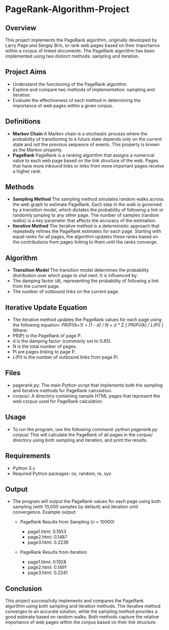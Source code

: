 # PageRank-Algorithm-Project
## Overview
This project implements the PageRank algorithm, originally developed by Larry Page and Sergey Brin, to rank web pages based on their importance within a corpus of linked documents. The PageRank algorithm has been implemented using two distinct methods: sampling and iteration.

## Project Aims
* Understand the functioning of the PageRank algorithm.
* Explore and compare two methods of implementation: sampling and iteration.
* Evaluate the effectiveness of each method in determining the importance of web pages within a given corpus.

## Definitions
* **Markov Chain**
A Markov chain is a stochastic process where the probability of transitioning to a future state depends only on the current state and not the previous sequence of events. This property is known as the Markov property.
* **PageRank**
PageRank is a ranking algorithm that assigns a numerical value to each web page based on the link structure of the web. Pages that have more inbound links or links from more important pages receive a higher rank.

## Methods
* **Sampling Method**
The sampling method simulates random walks across the web graph to estimate PageRank. Each step in the walk is governed by a transition model, which dictates the probability of following a link or randomly jumping to any other page. The number of samples (random walks) is a key parameter that affects the accuracy of the estimation.
* **Iterative Method**
The iterative method is a deterministic approach that repeatedly refines the PageRank estimates for each page. Starting with equal ranks for all pages, the algorithm updates these ranks based on the contributions from pages linking to them until the ranks converge.

## Algorithm
* **Transition Model**
The transition model determines the probability distribution over which page to visit next. It is influenced by:
* The damping factor (d), representing the probability of following a link from the current page.
* The number of outbound links on the current page.
  
## Iterative Update Equation
* The iterative method updates the PageRank values for each page using the following equation:
_PR(P)(k+1) = (1 - d) / N + d * Σ [ PR(Pi)(k) / L(Pi) ]_
Where:
* PR(P) is the PageRank of page P.
* d is the damping factor (commonly set to 0.85).
* N is the total number of pages.
* Pi are pages linking to page P.
* L(Pi) is the number of outbound links from page Pi.
  
## Files
* pagerank.py: The main Python script that implements both the sampling and iterative methods for PageRank calculation.
* corpus/: A directory containing sample HTML pages that represent the web corpus used for PageRank calculation.
  
## Usage
* To run the program, use the following command:
_python pagerank.py corpus/_
This will calculate the PageRank of all pages in the corpus/ directory using both sampling and iteration, and print the results.

## Requirements
* Python 3.x
* Required Python packages: os, random, re, sys
  
## Output
* The program will output the PageRank values for each page using both sampling (with 10,000 samples by default) and iteration until convergence.
Example output:
  * PageRank Results from Sampling (n = 10000)
    * page1.html: 0.1953
    * page2.html: 0.1487
    * page3.html: 0.2236

  * PageRank Results from Iteration
     * page1.html: 0.1928
     * page2.html: 0.1491
     * page3.html: 0.2241

## Conclusion
This project successfully implements and compares the PageRank algorithm using both sampling and iteration methods. The iterative method converges to an accurate solution, while the sampling method provides a good estimate based on random walks. Both methods capture the relative importance of web pages within the corpus based on their link structure.
